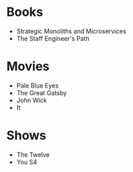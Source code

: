 # Books

- Strategic Monoliths and Microservices
- The Staff Engineer's Path

# Movies

- Pale Blue Eyes
- The Great Gatsby
- John Wick
- It

# Shows

- The Twelve
- You S4
